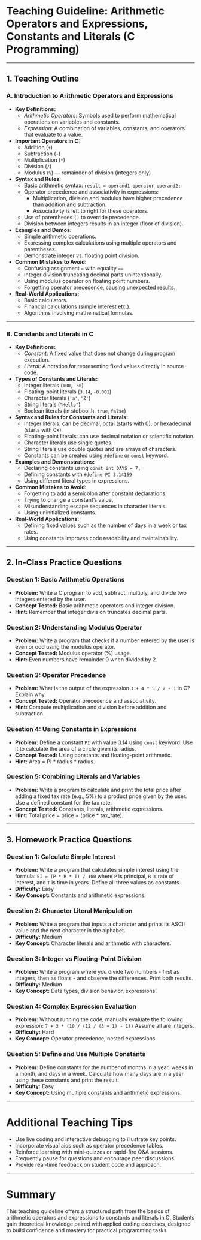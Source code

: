 # Teaching Guideline: Arithmetic Operators and Expressions, Constants and Literals (C Programming)

---

## 1. Teaching Outline

### A. Introduction to Arithmetic Operators and Expressions
- **Key Definitions:**
  - *Arithmetic Operators*: Symbols used to perform mathematical operations on variables and constants.
  - *Expression*: A combination of variables, constants, and operators that evaluate to a value.
- **Important Operators in C:**
  - Addition (`+`)
  - Subtraction (`-`)
  - Multiplication (`*`)
  - Division (`/`)
  - Modulus (`%`) — remainder of division (integers only)
- **Syntax and Rules:**
  - Basic arithmetic syntax: `result = operand1 operator operand2;`
  - Operator precedence and associativity in expressions:
    - Multiplication, division and modulus have higher precedence than addition and subtraction.
    - Associativity is left to right for these operators.
  - Use of parentheses `()` to override precedence.
  - Division between integers results in an integer (floor of division).
- **Examples and Demos:**
  - Simple arithmetic operations.
  - Expressing complex calculations using multiple operators and parentheses.
  - Demonstrate integer vs. floating point division.
- **Common Mistakes to Avoid:**
  - Confusing assignment `=` with equality `==`.
  - Integer division truncating decimal parts unintentionally.
  - Using modulus operator on floating point numbers.
  - Forgetting operator precedence, causing unexpected results.
- **Real-World Applications:**
  - Basic calculators.
  - Financial calculations (simple interest etc.).
  - Algorithms involving mathematical formulas.

---

### B. Constants and Literals in C
- **Key Definitions:**
  - *Constant*: A fixed value that does not change during program execution.
  - *Literal*: A notation for representing fixed values directly in source code.
- **Types of Constants and Literals:**
  - Integer literals (`100`, `-50`)
  - Floating-point literals (`3.14`, `-0.001`)
  - Character literals (`'a'`, `'Z'`)
  - String literals (`"Hello"`)
  - Boolean literals (in stdbool.h: `true`, `false`)
- **Syntax and Rules for Constants and Literals:**
  - Integer literals: can be decimal, octal (starts with 0), or hexadecimal (starts with 0x).
  - Floating-point literals: can use decimal notation or scientific notation.
  - Character literals use single quotes.
  - String literals use double quotes and are arrays of characters.
  - Constants can be created using `#define` or `const` keyword.
- **Examples and Demonstrations:**
  - Declaring constants using `const int DAYS = 7;`
  - Defining constants with `#define PI 3.14159`
  - Using different literal types in expressions.
- **Common Mistakes to Avoid:**
  - Forgetting to add a semicolon after constant declarations.
  - Trying to change a constant’s value.
  - Misunderstanding escape sequences in character literals.
  - Using uninitialized constants.
- **Real-World Applications:**
  - Defining fixed values such as the number of days in a week or tax rates.
  - Using constants improves code readability and maintainability.

---

## 2. In-Class Practice Questions

### Question 1: Basic Arithmetic Operations
- **Problem:** Write a C program to add, subtract, multiply, and divide two integers entered by the user.
- **Concept Tested:** Basic arithmetic operators and integer division.
- **Hint:** Remember that integer division truncates decimal parts.

### Question 2: Understanding Modulus Operator
- **Problem:** Write a program that checks if a number entered by the user is even or odd using the modulus operator.
- **Concept Tested:** Modulus operator (%) usage.
- **Hint:** Even numbers have remainder 0 when divided by 2.

### Question 3: Operator Precedence
- **Problem:** What is the output of the expression `3 + 4 * 5 / 2 - 1` in C? Explain why.
- **Concept Tested:** Operator precedence and associativity.
- **Hint:** Compute multiplication and division before addition and subtraction.

### Question 4: Using Constants in Expressions
- **Problem:** Define a constant `PI` with value 3.14 using `const` keyword. Use it to calculate the area of a circle given its radius.
- **Concept Tested:** Using constants and floating-point arithmetic.
- **Hint:** Area = PI * radius * radius.

### Question 5: Combining Literals and Variables
- **Problem:** Write a program to calculate and print the total price after adding a fixed tax rate (e.g., 5%) to a product price given by the user. Use a defined constant for the tax rate.
- **Concept Tested:** Constants, literals, arithmetic expressions.
- **Hint:** Total price = price + (price * tax_rate).

---

## 3. Homework Practice Questions

### Question 1: Calculate Simple Interest
- **Problem:** Write a program that calculates simple interest using the formula: `SI = (P * R * T) / 100` where `P` is principal, `R` is rate of interest, and `T` is time in years. Define all three values as constants.
- **Difficulty:** Easy
- **Key Concept:** Constants and arithmetic expressions.

### Question 2: Character Literal Manipulation
- **Problem:** Write a program that inputs a character and prints its ASCII value and the next character in the alphabet.
- **Difficulty:** Medium
- **Key Concept:** Character literals and arithmetic with characters.

### Question 3: Integer vs Floating-Point Division
- **Problem:** Write a program where you divide two numbers - first as integers, then as floats - and observe the differences. Print both results.
- **Difficulty:** Medium
- **Key Concept:** Data types, division behavior, expressions.

### Question 4: Complex Expression Evaluation
- **Problem:** Without running the code, manually evaluate the following expression: `7 + 3 * (10 / (12 / (3 + 1) - 1))` Assume all are integers.
- **Difficulty:** Hard
- **Key Concept:** Operator precedence, nested expressions.

### Question 5: Define and Use Multiple Constants
- **Problem:** Define constants for the number of months in a year, weeks in a month, and days in a week. Calculate how many days are in a year using these constants and print the result.
- **Difficulty:** Easy
- **Key Concept:** Using multiple constants and arithmetic expressions.

---

# Additional Teaching Tips
- Use live coding and interactive debugging to illustrate key points.
- Incorporate visual aids such as operator precedence tables.
- Reinforce learning with mini-quizzes or rapid-fire Q&A sessions.
- Frequently pause for questions and encourage peer discussions.
- Provide real-time feedback on student code and approach.

---

# Summary
This teaching guideline offers a structured path from the basics of arithmetic operators and expressions to constants and literals in C. Students gain theoretical knowledge paired with applied coding exercises, designed to build confidence and mastery for practical programming tasks.